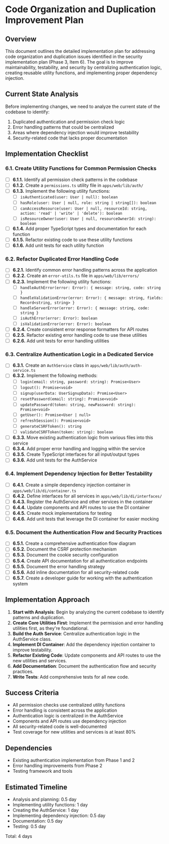 # Code Organization and Duplication Improvement Plan

## Overview

This document outlines the detailed implementation plan for addressing code organization and duplication issues identified in the security implementation plan (Phase 3, Item 6). The goal is to improve maintainability, testability, and security by centralizing authentication logic, creating reusable utility functions, and implementing proper dependency injection.

## Current State Analysis

Before implementing changes, we need to analyze the current state of the codebase to identify:

1. Duplicated authentication and permission check logic
2. Error handling patterns that could be centralized
3. Areas where dependency injection would improve testability
4. Security-related code that lacks proper documentation

## Implementation Checklist

### 6.1. Create Utility Functions for Common Permission Checks

- [ ] **6.1.1.** Identify all permission check patterns in the codebase
- [ ] **6.1.2.** Create a `permissions.ts` utility file in `apps/web/lib/auth/`
- [ ] **6.1.3.** Implement the following utility functions:
  - [ ] `isAuthenticated(user: User | null): boolean`
  - [ ] `hasRole(user: User | null, role: string | string[]): boolean`
  - [ ] `canAccessResource(user: User | null, resourceId: string, action: 'read' | 'write' | 'delete'): boolean`
  - [ ] `isResourceOwner(user: User | null, resourceOwnerId: string): boolean`
- [ ] **6.1.4.** Add proper TypeScript types and documentation for each function
- [ ] **6.1.5.** Refactor existing code to use these utility functions
- [ ] **6.1.6.** Add unit tests for each utility function

### 6.2. Refactor Duplicated Error Handling Code

- [ ] **6.2.1.** Identify common error handling patterns across the application
- [ ] **6.2.2.** Create an `error-utils.ts` file in `apps/web/lib/errors/`
- [ ] **6.2.3.** Implement the following utility functions:
  - [ ] `handleAuthError(error: Error): { message: string, code: string }`
  - [ ] `handleValidationError(error: Error): { message: string, fields: Record<string, string> }`
  - [ ] `handleServerError(error: Error): { message: string, code: string }`
  - [ ] `isAuthError(error: Error): boolean`
  - [ ] `isValidationError(error: Error): boolean`
- [ ] **6.2.4.** Create consistent error response formatters for API routes
- [ ] **6.2.5.** Refactor existing error handling code to use these utilities
- [ ] **6.2.6.** Add unit tests for error handling utilities

### 6.3. Centralize Authentication Logic in a Dedicated Service

- [ ] **6.3.1.** Create an `AuthService` class in `apps/web/lib/auth/auth-service.ts`
- [ ] **6.3.2.** Implement the following methods:
  - [ ] `login(email: string, password: string): Promise<User>`
  - [ ] `logout(): Promise<void>`
  - [ ] `signup(userData: UserSignupData): Promise<User>`
  - [ ] `resetPassword(email: string): Promise<void>`
  - [ ] `updatePassword(token: string, newPassword: string): Promise<void>`
  - [ ] `getUser(): Promise<User | null>`
  - [ ] `refreshSession(): Promise<void>`
  - [ ] `generateCSRFToken(): string`
  - [ ] `validateCSRFToken(token: string): boolean`
- [ ] **6.3.3.** Move existing authentication logic from various files into this service
- [ ] **6.3.4.** Add proper error handling and logging within the service
- [ ] **6.3.5.** Create TypeScript interfaces for all input/output types
- [ ] **6.3.6.** Add unit tests for the AuthService

### 6.4. Implement Dependency Injection for Better Testability

- [ ] **6.4.1.** Create a simple dependency injection container in `apps/web/lib/di/container.ts`
- [ ] **6.4.2.** Define interfaces for all services in `apps/web/lib/di/interfaces/`
- [ ] **6.4.3.** Register the AuthService and other services in the container
- [ ] **6.4.4.** Update components and API routes to use the DI container
- [ ] **6.4.5.** Create mock implementations for testing
- [ ] **6.4.6.** Add unit tests that leverage the DI container for easier mocking

### 6.5. Document the Authentication Flow and Security Practices

- [ ] **6.5.1.** Create a comprehensive authentication flow diagram
- [ ] **6.5.2.** Document the CSRF protection mechanism
- [ ] **6.5.3.** Document the cookie security configuration
- [ ] **6.5.4.** Create API documentation for all authentication endpoints
- [ ] **6.5.5.** Document the error handling strategy
- [ ] **6.5.6.** Add inline documentation for all security-related code
- [ ] **6.5.7.** Create a developer guide for working with the authentication system

## Implementation Approach

1. **Start with Analysis**: Begin by analyzing the current codebase to identify patterns and duplication.
2. **Create Core Utilities First**: Implement the permission and error handling utilities first, as they're foundational.
3. **Build the Auth Service**: Centralize authentication logic in the AuthService class.
4. **Implement DI Container**: Add the dependency injection container to improve testability.
5. **Refactor Existing Code**: Update components and API routes to use the new utilities and services.
6. **Add Documentation**: Document the authentication flow and security practices.
7. **Write Tests**: Add comprehensive tests for all new code.

## Success Criteria

- All permission checks use centralized utility functions
- Error handling is consistent across the application
- Authentication logic is centralized in the AuthService
- Components and API routes use dependency injection
- All security-related code is well-documented
- Test coverage for new utilities and services is at least 80%

## Dependencies

- Existing authentication implementation from Phase 1 and 2
- Error handling improvements from Phase 2
- Testing framework and tools

## Estimated Timeline

- Analysis and planning: 0.5 day
- Implementing utility functions: 1 day
- Creating the AuthService: 1 day
- Implementing dependency injection: 0.5 day
- Documentation: 0.5 day
- Testing: 0.5 day

Total: 4 days 